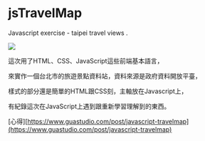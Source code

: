 # jsTravelMap
Javascript exercise - taipei travel views .

![](http://www.guastudio.com/uploads/content/20170507/travelMap.png)

這次用了HTML、CSS、JavaScript這些前端基本語言，

來實作一個台北市的旅遊景點資料站，資料來源是政府資料開放平臺，

樣式的部分還是簡單的HTML跟CSS刻，主軸放在Javascript上，

有紀錄這次在JavaScript上遇到跟重新學習理解到的東西。

[心得][https://www.guastudio.com/post/javascript-travelmap](https://www.guastudio.com/post/javascript-travelmap)
